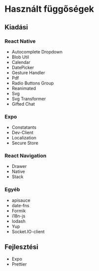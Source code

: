 # Használt függőségek

## Kiadási

### React Native
- Autocomplete Dropdown
- Blob Util
- Calendar
- DatePicker
- Gesture Handler
- Pdf
- Radio Buttons Group
- Reanimated
- Svg
- Svg Transformer
- Gifted Chat

### Expo
- Constatants
- Dev-Client
- Localization
- Secure Store

### React Navigation
- Drawer
- Native
- Stack

### Egyéb
- apisauce
- date-fns
- Formik
- i18n-js
- lodash
- Yup
- Socket.IO-client

## Fejlesztési
- Expo
- Prettier
